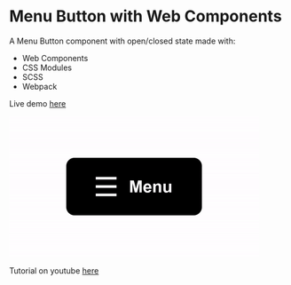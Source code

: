 # Menu Button with Web Components

A Menu Button component with open/closed state made with:

- Web Components
- CSS Modules
- SCSS
- Webpack

Live demo [here](https://pookage.github.io/web-components-menu-button/dist/)

![Menu Button demo](https://raw.githubusercontent.com/pookage/web-components-menu-button/master/screenshots/demo__2.gif)

Tutorial on youtube [here](https://youtu.be/cbE4KoyZS0Y)